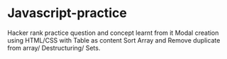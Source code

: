 # Javascript-practice
Hacker rank practice question and concept learnt from it
Modal creation using HTML/CSS with Table as content
Sort Array and Remove duplicate from array/ Destructuring/ Sets.

